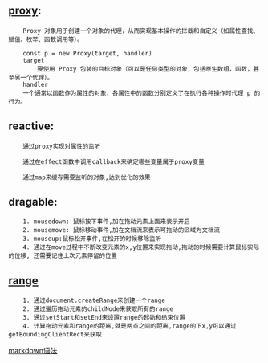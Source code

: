 ## [proxy](https://developer.mozilla.org/zh-CN/docs/Web/JavaScript/Reference/Global_Objects/Proxy):

        Proxy 对象用于创建一个对象的代理，从而实现基本操作的拦截和自定义（如属性查找、赋值、枚举、函数调用等）。

        const p = new Proxy(target, handler)
        target
            要使用 Proxy 包装的目标对象（可以是任何类型的对象，包括原生数组，函数，甚至另一个代理）。
        handler
        一个通常以函数作为属性的对象，各属性中的函数分别定义了在执行各种操作时代理 p 的行为。


## reactive:

        通过proxy实现对属性的监听

        通过在effect函数中调用callback来确定哪些变量属于proxy变量

        通过map来缓存需要监听的对象,达到优化的效果


## dragable:

        1. mousedown: 鼠标按下事件,加在拖动元素上面来表示开启
        2. mousemove: 鼠标移动事件,加在文档流来表示可拖动的区域为文档流
        3. mouseup:鼠标松开事件,在松开的时候移除监听
        4. 通过在move过程中不断改变元素的x,y位置来实现拖动,拖动的时候需要计算鼠标实际的位移, 还需要记住上次元素停留的位置

## [range](https://developer.mozilla.org/zh-CN/docs/Web/API/Range/Range)

        1. 通过document.createRange来创建一个range
        2. 通过遍历拖动元素的childNode来获取所有的range
        3. 通过setStart和setEnd来设置range的起始和结束位置
        4. 计算拖动元素和range的距离,就是两点之间的距离,range的下x,y可以通过getBoundingClientRect来获取


[markdown语法](https://www.appinn.com/markdown/)